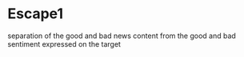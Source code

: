 # Escape1
separation of the good and bad news content from the good and bad sentiment expressed on the target
